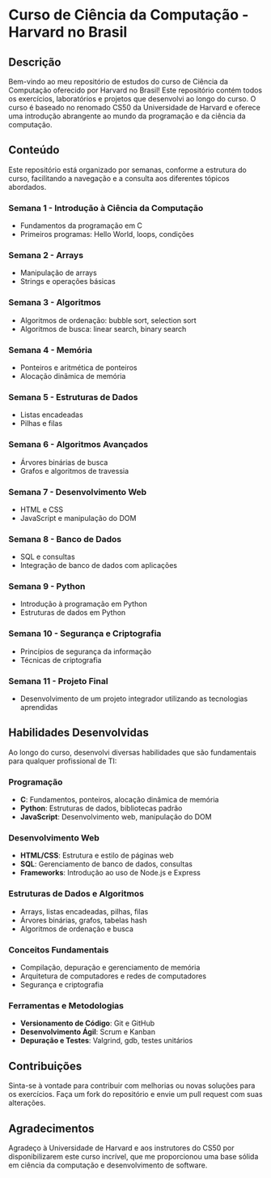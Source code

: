 # Curso de Ciência da Computação - Harvard no Brasil

## Descrição

Bem-vindo ao meu repositório de estudos do curso de Ciência da Computação oferecido por Harvard no Brasil! Este repositório contém todos os exercícios, laboratórios e projetos que desenvolvi ao longo do curso. O curso é baseado no renomado CS50 da Universidade de Harvard e oferece uma introdução abrangente ao mundo da programação e da ciência da computação.

## Conteúdo

Este repositório está organizado por semanas, conforme a estrutura do curso, facilitando a navegação e a consulta aos diferentes tópicos abordados.

### Semana 1 - Introdução à Ciência da Computação
- Fundamentos da programação em C
- Primeiros programas: Hello World, loops, condições

### Semana 2 - Arrays
- Manipulação de arrays
- Strings e operações básicas

### Semana 3 - Algoritmos
- Algoritmos de ordenação: bubble sort, selection sort
- Algoritmos de busca: linear search, binary search

### Semana 4 - Memória
- Ponteiros e aritmética de ponteiros
- Alocação dinâmica de memória

### Semana 5 - Estruturas de Dados
- Listas encadeadas
- Pilhas e filas

### Semana 6 - Algoritmos Avançados
- Árvores binárias de busca
- Grafos e algoritmos de travessia

### Semana 7 - Desenvolvimento Web
- HTML e CSS
- JavaScript e manipulação do DOM

### Semana 8 - Banco de Dados
- SQL e consultas
- Integração de banco de dados com aplicações

### Semana 9 - Python
- Introdução à programação em Python
- Estruturas de dados em Python

### Semana 10 - Segurança e Criptografia
- Princípios de segurança da informação
- Técnicas de criptografia

### Semana 11 - Projeto Final
- Desenvolvimento de um projeto integrador utilizando as tecnologias aprendidas

## Habilidades Desenvolvidas

Ao longo do curso, desenvolvi diversas habilidades que são fundamentais para qualquer profissional de TI:

### Programação
- **C**: Fundamentos, ponteiros, alocação dinâmica de memória
- **Python**: Estruturas de dados, bibliotecas padrão
- **JavaScript**: Desenvolvimento web, manipulação do DOM

### Desenvolvimento Web
- **HTML/CSS**: Estrutura e estilo de páginas web
- **SQL**: Gerenciamento de banco de dados, consultas
- **Frameworks**: Introdução ao uso de Node.js e Express

### Estruturas de Dados e Algoritmos
- Arrays, listas encadeadas, pilhas, filas
- Árvores binárias, grafos, tabelas hash
- Algoritmos de ordenação e busca

### Conceitos Fundamentais
- Compilação, depuração e gerenciamento de memória
- Arquitetura de computadores e redes de computadores
- Segurança e criptografia

### Ferramentas e Metodologias
- **Versionamento de Código**: Git e GitHub
- **Desenvolvimento Ágil**: Scrum e Kanban
- **Depuração e Testes**: Valgrind, gdb, testes unitários

## Contribuições

Sinta-se à vontade para contribuir com melhorias ou novas soluções para os exercícios. Faça um fork do repositório e envie um pull request com suas alterações.

## Agradecimentos

Agradeço à Universidade de Harvard e aos instrutores do CS50 por disponibilizarem este curso incrível, que me proporcionou uma base sólida em ciência da computação e desenvolvimento de software.
